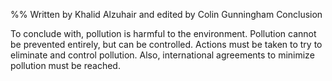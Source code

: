 %% Written by Khalid Alzuhair and edited by Colin Gunningham
Conclusion

To conclude with, pollution is harmful to the environment. Pollution cannot be prevented entirely, but can be controlled. Actions must be taken to try to eliminate and control pollution. Also, international agreements to minimize pollution must be reached. 
